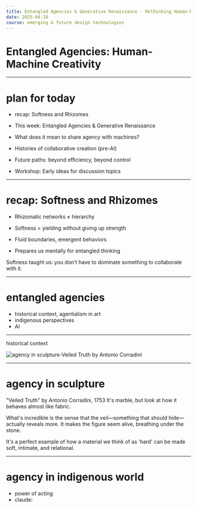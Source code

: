 ```yaml
---
title: Entangled Agencies & Generative Renaissance - Rethinking Human-Machine Creativity
date: 2025-04-28
course: emerging & future design technologies
---
```


# Entangled Agencies: Human-Machine Creativity

---
# plan for today
- recap: Softness and Rhizomes

- This week: Entangled Agencies & Generative Renaissance

- What does it mean to share agency with machines?

- Histories of collaborative creation (pre-AI)

- Future paths: beyond efficiency, beyond control

- Workshop: Early ideas for discussion topics

---
# recap: Softness and Rhizomes

- Rhizomatic networks ≠ hierarchy

- Softness = yielding without giving up strength

- Fluid boundaries, emergent behaviors

- Prepares us mentally for entangled thinking

Softness taught us: you don't have to dominate something to collaborate with it.

---
# entangled agencies
- historical context, agentialism in art
- indigenous perspectives
- AI 

---
historical context

![agency in sculpture-Veiled Truth by Antonio Corradini](https://back.museosansevero.it/uploads/scultura-con-velo-napoli.jpg)


---
# agency in sculpture
"Veiled Truth" by Antonio Corradini, 1753
It's marble, but look at how it behaves almost like fabric.

What's incredible is the sense that the veil—something that should hide—actually reveals more. It makes the figure seem alive, breathing under the stone.

It's a perfect example of how a material we think of as 'hard' can be made soft, intimate, and relational.

---
# agency in indigenous world

- power of acting
- claude: 
